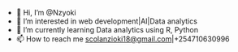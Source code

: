 - 👋 Hi, I’m @Nzyoki
- 👀 I’m interested in web development|AI|Data analytics
- 🌱 I’m currently learning Data analytics using R, Python 
- 📫 How to reach me scolanzioki18@gmail.com|+254710630996

<!---
Nzyoki/Nzyoki is a ✨ special ✨ repository because its `README.md` (this file) appears on your GitHub profile.
You can click the Preview link to take a look at your changes.
--->
